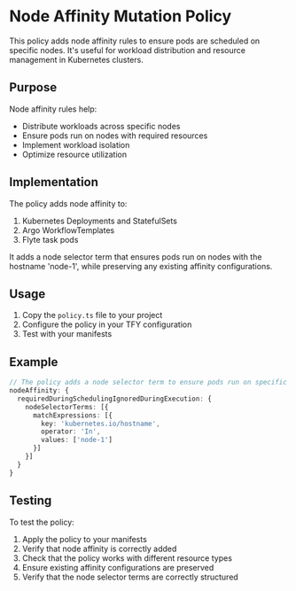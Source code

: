 # Node Affinity Mutation Policy

This policy adds node affinity rules to ensure pods are scheduled on specific nodes. It's useful for workload distribution and resource management in Kubernetes clusters.

## Purpose

Node affinity rules help:
- Distribute workloads across specific nodes
- Ensure pods run on nodes with required resources
- Implement workload isolation
- Optimize resource utilization

## Implementation

The policy adds node affinity to:
1. Kubernetes Deployments and StatefulSets
2. Argo WorkflowTemplates
3. Flyte task pods

It adds a node selector term that ensures pods run on nodes with the hostname 'node-1', while preserving any existing affinity configurations.

## Usage

1. Copy the `policy.ts` file to your project
2. Configure the policy in your TFY configuration
3. Test with your manifests

## Example

```typescript
// The policy adds a node selector term to ensure pods run on specific nodes
nodeAffinity: {
  requiredDuringSchedulingIgnoredDuringExecution: {
    nodeSelectorTerms: [{
      matchExpressions: [{
        key: 'kubernetes.io/hostname',
        operator: 'In',
        values: ['node-1']
      }]
    }]
  }
}
```

## Testing

To test the policy:
1. Apply the policy to your manifests
2. Verify that node affinity is correctly added
3. Check that the policy works with different resource types
4. Ensure existing affinity configurations are preserved
5. Verify that the node selector terms are correctly structured 